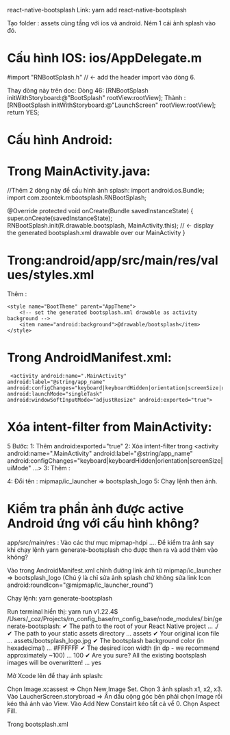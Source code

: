 react-native-bootsplash
Link: yarn add react-native-bootsplash

Tạo folder : assets cùng tầng với ios và android.
Ném 1 cái ảnh splash vào đó.

# Cấu hình IOS: ios/AppDelegate.m

#import "RNBootSplash.h" // <- add the header import vào dòng 6.

Thay dòng này trên doc: Dòng 46:
[RNBootSplash initWithStoryboard:@"BootSplash" rootView:rootView];
Thành :
[RNBootSplash initWithStoryboard:@"LaunchScreen" rootView:rootView];
return YES;

# Cấu hình Android:

# Trong MainActivity.java:

//Thêm 2 dòng này để cấu hình ảnh splash:
import android.os.Bundle;
import com.zoontek.rnbootsplash.RNBootSplash;

@Override
protected void onCreate(Bundle savedInstanceState) {
super.onCreate(savedInstanceState);
RNBootSplash.init(R.drawable.bootsplash, MainActivity.this); // <- display the generated bootsplash.xml drawable over our MainActivity
}

# Trong:android/app/src/main/res/values/styles.xml

Thêm :

  <!-- Thêm dòng này để cấu hình ảnh splash -->

    <style name="BootTheme" parent="AppTheme">
        <!-- set the generated bootsplash.xml drawable as activity background -->
        <item name="android:background">@drawable/bootsplash</item>
    </style>

# Trong AndroidManifest.xml:

 <!-- set android:launchMode="singleTask" android:windowSoftInputMode="adjustResize" android:exported="true" -->

     <activity android:name=".MainActivity" android:label="@string/app_name" android:configChanges="keyboard|keyboardHidden|orientation|screenSize|uiMode" android:launchMode="singleTask" android:windowSoftInputMode="adjustResize" android:exported="true">

# Xóa intent-filter from MainActivity:

5 Bước:
1: Thêm android:exported="true"
2: Xóa intent-filter trong <activity android:name=".MainActivity" android:label="@string/app_name" android:configChanges="keyboard|keyboardHidden|orientation|screenSize|uiMode" ...>
</activity>
3: Thêm : <!-- Thêm đoạn này vào để cấu hình ảnh splash  -->
<activity android:name="com.zoontek.rnbootsplash.RNBootSplashActivity" android:theme="@style/BootTheme" android:launchMode="singleTask">
<intent-filter>
<action android:name="android.intent.action.MAIN" />
<category android:name="android.intent.category.LAUNCHER" />
</intent-filter>
</activity>

<!-- … -->

4: Đổi tên : mipmap/ic_launcher => bootsplash_logo
5: Chạy lệnh then ảnh.

<manifest xmlns:android="http://schemas.android.com/apk/res/android" package="com.rn_base">
  <uses-permission android:name="android.permission.INTERNET" />
  <application android:name=".MainApplication" android:label="@string/app_name" android:icon="@mipmap/ic_launcher" android:roundIcon="@mipmap/ic_launcher_round" android:allowBackup="false" android:theme="@style/AppTheme">
   <!-- ⚠️ Thêm android:exported="true" -->
    <activity android:name=".MainActivity" android:label="@string/app_name" android:configChanges="keyboard|keyboardHidden|orientation|screenSize|uiMode" android:launchMode="singleTask" android:windowSoftInputMode="adjustResize" android:exported="true">
      <!-- Xóa intent-filter trong này đi -->
    </activity>
    <!-- Thêm đoạn này vào để cấu hình ảnh splash  -->
    <activity android:name="com.zoontek.rnbootsplash.RNBootSplashActivity" android:theme="@style/BootTheme" android:launchMode="singleTask">
      <intent-filter>
        <action android:name="android.intent.action.MAIN" />
        <category android:name="android.intent.category.LAUNCHER" />
      </intent-filter>
    </activity>
    <!-- … -->
    <activity android:name="com.facebook.react.devsupport.DevSettingsActivity" />
  </application>
</manifest>

# Kiểm tra phần ảnh được active Android ứng với cấu hình không?

app/src/main/res : Vào các thư mục mipmap-hdpi .... Để kiểm tra ảnh say khi chạy lệnh yarn generate-bootsplash cho được then ra và add thêm vào không?

Vào trong AndroidManifest.xml chỉnh đường link ảnh từ mipmap/ic_launcher => bootsplash_logo (Chú ý là chỉ sửa ảnh splash chứ không sửa link Icon android:roundIcon="@mipmap/ic_launcher_round")
<application android:name=".MainApplication" android:label="@string/app_name" android:icon="@mipmap/bootsplash_logo" android:roundIcon="@mipmap/ic_launcher_round" android:allowBackup="false" android:theme="@style/AppTheme">

Chạy lệnh:
yarn generate-bootsplash

Run terminal hiển thị: yarn run v1.22.4\$ /Users/\_coz/Projects/rn_config_base/rn_config_base/node_modules/.bin/generate-bootsplash:
✔ The path to the root of your React Native project … ./
✔ The path to your static assets directory … assets
✔ Your original icon file … assets/bootsplash_logo.jpg
✔ The bootsplash background color (in hexadecimal) … #FFFFFF
✔ The desired icon width (in dp - we recommend approximately ~100) … 100
✔ Are you sure? All the existing bootsplash images will be overwritten! … yes

Mở Xcode lên để thay ảnh splash:

Chọn Image.xcassest => Chọn New Image Set.
Chọn 3 ảnh splash x1, x2, x3.
Vào LaucherScreen.storybroad => Ấn dấu cộng góc bên phải chọn Image rồi kéo thả ảnh vào View.
Vào Add New Constairt kéo tất cả về 0. Chọn Aspect Fill.

 <!-- Styles lại ảnh splash -->
<!-- Chạy lệnh then ảnh splash sẽ override lại file này nên cần sửa style ở đây: -->

Trong bootsplash.xml
<item>
<bitmap android:src="@mipmap/bootsplash_logo" android:gravity="fill_horizontal|fill_vertical" />
<bitmap android:src="@mipmap/bootsplash_logo" android:gravity="fill_vertical" />
</item>
